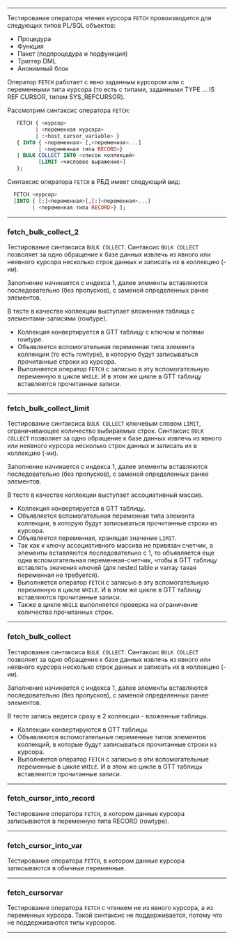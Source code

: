 --------------------------------

Тестирование оператора чтения курсора `FETCH` провоизводится для следующих типов PL/SQL объектов:

* Процедура
* Функция
* Пакет (подпроцедура и подфункция)
* Триггер DML
* Анонимный блок

Оператор `FETCH` работает с явно заданным курсором или с переменными типа курсора (то есть с типами, заданными TYPE ... IS REF CURSOR, типом SYS_REFCURSOR). 

Рассмотрим синтаксис оператора `FETCH`:

```sql
   FETCH { <курсор>
         | <переменная курсора>
         | :<host_cursor_variable> }
   { INTO { <переменная> [,<переменная>...]
          | <переменная типа RECORD>} 
   | BULK COLLECT INTO <список коллекций> 
          [LIMIT <числовое выражение>] 
   };
```

Синтаксис оператора `FETCH` в РБД имеет следующий вид:


```sql
  FETCH <курсор>
  [INTO { [:]<переменная>[,[:]<переменная>...]
        | <переменная типа RECORD>} ];
```

--------------------------------

### fetch_bulk_collect_2

Тестирование синтаксиса `BULK COLLECT`.
Синтаксис `BULK COLLECT` позволяет за одно обращение к базе данных извлечь из явного или неявного курсора несколько строк данных
и записать их в коллекцию (-ии).

Заполнение начинается с индекса 1, далее элементы вставляются последовательно (без пропусков), с заменой определенных ранее элементов.

В тесте в качестве коллекции выступает вложенная таблица с элементами-записями (rowtype).

- Коллекция конвертируется в GTT таблицу с ключом и полями rowtype.
- Объявляется вспомогательная переменная типа элемента коллекции (то есть rowtype), в которую будут записываться прочитанные строки из курсора.
- Выполняется оператор `FETCH` с записью в эту вспомогательную переменную в цикле `WHILE`. И в этом же цикле в GTT таблицу вставляются прочитанные записи.

--------------------------------

### fetch_bulk_collect_limit

Тестирование синтаксиса `BULK COLLECT` ключевым словом `LIMIT`,  ограничивающее количество выбираемых строк.
Синтаксис `BULK COLLECT` позволяет за одно обращение к базе данных извлечь из явного или неявного курсора несколько строк данных
и записать их в коллекцию (-ии).

Заполнение начинается с индекса 1, далее элементы вставляются последовательно (без пропусков), с заменой определенных ранее элементов.

В тесте в качестве коллекции выступает ассоциативный массив.

- Коллекция конвертируется в GTT таблицу.
- Объявляется вспомогательная переменная типа элемента коллекции, в которую будут записываться прочитанные строки из курсора.
- Объявляется переменная, хранящая значение `LIMIT`.
- Так как к ключу ассоциативного массива не привязан счетчик, а элементы вставляются последовательно с 1, то объявляется еще одна вспомогательная переменная-счетчик, чтобы в GTT таблицу вставлять значения ключей (для nested table и varray такая переменная не требуется).
- Выполняется оператор `FETCH` с записью в эту вспомогательную переменную в цикле `WHILE`. И в этом же цикле в GTT таблицу вставляются прочитанные записи.
- Также в цикле `WHILE` выполняется проверка на ограничение количества прочитанных строк.

--------------------------------

### fetch_bulk_collect

Тестирование синтаксиса `BULK COLLECT`.
Синтаксис `BULK COLLECT` позволяет за одно обращение к базе данных извлечь из явного или неявного курсора несколько строк данных
и записать их в коллекцию (-ии).

Заполнение начинается с индекса 1, далее элементы вставляются последовательно (без пропусков), с заменой определенных ранее элементов.

В тесте запись ведется сразу в 2 коллекции - вложенные таблицы.

- Коллекции конвертируются в GTT таблицы.
- Объявляются вспомогательные переменные типов элементов коллекций, в которые будут записываться прочитанные строки из курсора.
- Выполняется оператор `FETCH` с записью в эти вспомогательные переменные в цикле `WHILE`. И в этом же цикле в GTT таблицы вставляются прочитанные записи.

--------------------------------

### fetch_cursor_into_record

Тестирование оператора `FETCH`, в котором данные курсора записываются в переменную типа RECORD (rowtype).

--------------------------------

### fetch_cursor_into_var

Тестирование оператора `FETCH`, в котором данные курсора записываются в обычные переменные.

--------------------------------

### fetch_cursorvar

Тестирование оператора `FETCH` с чтением не из явного курсора, а из переменных курсора. Такой синтаксис не поддерживается, потому что не поддерживаются типы курсоров. 

--------------------------------